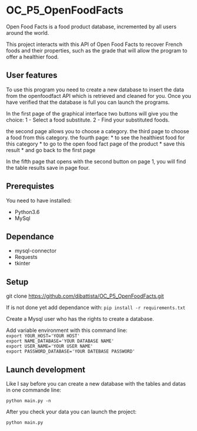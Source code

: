 # OC_P5_OpenFoodFacts

Open Food Facts is a food product database, incremented by all users around the world.

This project interacts with this API of Open Food Facts to recover French foods and their properties, such as the grade that will allow the program to offer a healthier food.

## User features

To use this program you need to create a new database to insert the data from the openfoodfact API which is retrieved and cleaned for you.
Once you have verified that the database is full you can launch the programs.

In the first page of the graphical interface two buttons will give you the choice:
    1 - Select a food substitute.
    2 - Find your substituted foods.

the second page allows you to choose a category.
the third page to choose a food from this category.
the fourth page:
    * to see the healthiest food for this category
    * to go to the open food fact page of the product
    * save this result
    * and go back to the first page

In the fifth page that opens with the second button on page 1, you will find the table
results save in page four.

## Prerequistes

You need to have installed:

* Python3.6
* MySql

## Dependance

* mysql-connector
* Requests
* tkinter

## Setup

git clone https://github.com/dibattista/OC_P5_OpenFoodFacts.git

If is not done yet add dependance with: `pip install -r requirements.txt`

Create a Mysql user who has the rights to create a database.

Add variable environment with this command line:<br />
```export YOUR_HOST='YOUR HOST'```<br />
```export NAME_DATABASE='YOUR DATABASE NAME'```<br />
```export USER_NAME='YOUR USER NAME'```<br />
```export PASSWORD_DATABASE='YOUR DATEBASE PASSWORD'```<br />

## Launch development

Like I say before you can create a new database with the tables and datas in one commande line:

```python main.py -n```

After you check your data you can launch the project:

```python main.py```
